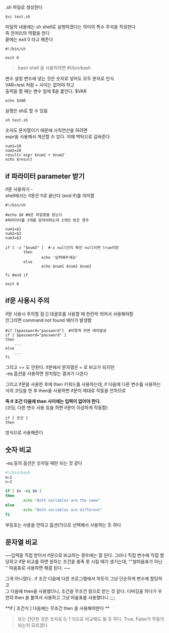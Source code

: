 # 
.sh 파일로 생성한다
```
$vi test.sh
```

파일의 내용에는 sh shell로 실행하겠다는 의미의 특수 주석을 작성한다  
즉 전처리의 역활을 한다   
끝에는 exit 0 라고 해준다

```
#!/bin/sh

exit 0
```

> bash shell 을 사용하려면 #!/bin/bash

변수 설정
변수에 넣는 것은 숫자로 넣어도 모두 문자로 인식  
VAR=test 처럼 = 사이는 없어야 하고   
출력을 할 때는 변수 앞에 $을 붙인다. $VAR
```
echo $VAR
```

실행은 sh로 할 수 있음
```
sh test.sh
```

숫자도 문자열이기 때문에 사칙연산을 하려면  
expr을 사용해서 계산할 수 있다. 이때 백틱으로 감싸준다
```
num1=10
num2=20
result=`expr $num1 + $num2`
echo $result
```

## if  파라미터 parameter 받기

if문 사용하기 -   
shell에서는 if문은 fi로 끝난다 (end if)를 의미함
```shell
#!/bin/sh

#echo $0 #0은 파일명을 받는다
#파라미터를 3개를 받아야하는데 2개만 받은 경우

num1=$1
num2=$2
num3=$3

if [ -z "$num3" ]  #-z null인지 확인 null이면 true리턴 
        then
                echo '입력해주세요'
        else
                echo $num1 $num2 $num3

fi #end if

exit 0
```


## if문 사용시 주의

if문 사용시 주의할 점 [] 대괄호를 사용할 때 한칸씩 띄어서 사용해야함  
안그러면 command not found 에러가 발생함
```
#if [$password="password"]  #이렇게 하면 에러발생
if [ $password="password" ]
then
    ...
else 
    ...
fi
```
그리고 == 도 안된다. if문에서 문자열은 = 로 비교가 되지만   
-eq 옵션을 사용하면 원치않는 결과가 나온다  

그리고 if문을 사용한 후에 then 키워드를 사용하는데, if 다음에 다른 변수를 사용하는 식의 코딩을 한 후 then을 사용하면 if문이 제대로 작동을 안하므로   

**즉 if 조건 다음에 then 사이에는 입력이 없어야 한다.**  
(코딩, 다른 변수 사용 등을 하면 if문이 이상하게 작동함)
```
if [ 조건 ] 
then
```
방식으로 사용해준다 


## 숫자 비교
-eq 등의 옵션은 숫자일 때만 되는 것 같다  
```sh
#!/bin/bash
m=1
n=2

if [ $n -eq $m ]
then
        echo "Both variables are the same"
else
        echo "Both variables are different"
fi
```

부등호는 사용을 안하고 옵션(?)으로 선택해서 사용하는 듯 하다  



## 문자열 비교

~~입력을 직접 받아서 if문으로 비교하는 경우에는 잘 된다.  그러나 직접 변수에 직접 할당하고 if문 비교를 하면 원하는 조건을 충족 못 시킬 때가 생기는데, ""쌍따옴표가 아닌 '' 따옴표로 사용하면 해결 된다.   ~~

그게 아니였다..   if 조건 다음에 다른 프로그램에서 하듯이 그냥 단순하게 변수에 할당하고   
그 다음에 then을 사용했더니, 조건을 무조건 참으로 받는 것 같다. 디버깅을 하다가 우연히 then 을 붙여서 사용하고 그냥 따옴표를 사용했더니 ;;;;

**if [ 조건식 ] 다음에는 무조건 then 을 사용해야한다 **

> 또는 간단한 것은 숫자로 0, 1 식으로 비교해도 될 듯 하다, True, False가 작동이 되는지 모르겠다

